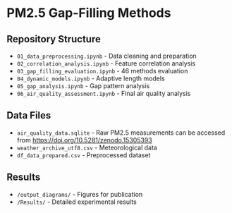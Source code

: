 # PM2.5 Gap-Filling Methods

## Repository Structure
- `01_data_preprocessing.ipynb` - Data cleaning and preparation
- `02_correlation_analysis.ipynb` - Feature correlation analysis  
- `03_gap_filling_evaluation.ipynb` - 46 methods evaluation
- `04_dynamic_models.ipynb` - Adaptive length models
- `05_gap_analysis.ipynb` - Gap pattern analysis
- `06_air_quality_assessment.ipynb` - Final air quality analysis

## Data Files
- `air_quality_data.sqlite` - Raw PM2.5 measurements can be accessed from https://doi.org/10.5281/zenodo.15305393
- `weather_archive_utf8.csv` - Meteorological data
- `df_data_prepared.csv` - Preprocessed dataset

## Results
- `/output_diagrams/` - Figures for publication
- `/Results/` - Detailed experimental results
